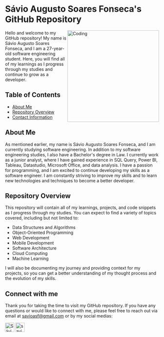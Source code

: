 # Sávio Augusto Soares Fonseca's GitHub Repository
<image align="right" alt="Coding" width="300" src="https://c.tenor.com/5ry-200hErMAAAAd/hacker-hacker-man.gif">

Hello and welcome to my GitHub repository! My name is Sávio Augusto Soares Fonseca, and I am a 27-year-old software engineering student. Here, you will find all of my learnings as I progress through my studies and continue to grow as a developer. 

## Table of Contents

- [About Me](#about-me)
- [Repository Overview](#repository-overview)
- [Contact Information](#connect-with-me)

## About Me

As mentioned earlier, my name is Sávio Augusto Soares Fonseca, and I am currently studying software engineering. In addition to my software engineering studies, I also have a Bachelor's degree in Law. I currently work as a junior analyst, where I have gained experience in SQL Query, Power BI, Tableau, Datastudio, Microsoft Office, and data analysis. I have a passion for programming, and I am excited to continue developing my skills as a software engineer. I am constantly striving to improve my skills and to learn new technologies and techniques to become a better developer.

## Repository Overview

This repository will contain all of my learnings, projects, and code snippets as I progress through my studies. You can expect to find a variety of topics covered, including but not limited to:

- Data Structures and Algorithms
- Object-Oriented Programming
- Web Development
- Mobile Development
- Software Architecture
- Cloud Computing
- Machine Learning

I will also be documenting my journey and providing context for my projects, so you can get a better understanding of my thought process and the evolution of my skills.

## Connect with me

Thank you for taking the time to visit my GitHub repository. If you have any questions or would like to connect with me, please feel free to reach out via email at savioasf@gmail.com or by my social medias:
<p align="left">
<a href="https://www.linkedin.com/in/s%C3%A1vio-fonseca-351260143/" target="blank"><img align="center" src="https://cdn-icons-png.flaticon.com/512/174/174857.png" alt="Sávio Fonseca" height="30" width="30" /></a>
<a href="https://instagram.com/savioasf" target="blank"><img align="center" src="https://upload.wikimedia.org/wikipedia/commons/thumb/5/58/Instagram-Icon.png/1025px-Instagram-Icon.png" alt="savioasf" height="30" width="30" /></a>
</p>

